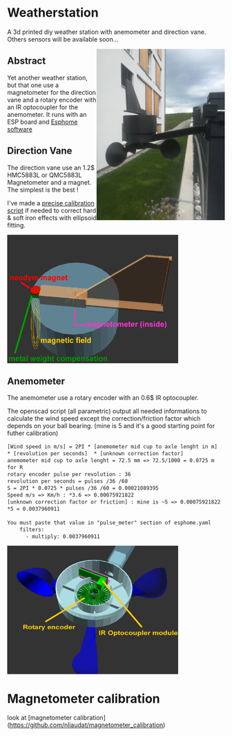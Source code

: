 # Weatherstation
A 3d printed diy weather station with anemometer and direction vane. Others sensors will be available soon...

<img align="right" width="297" height="396" src="https://github.com/nliaudat/weatherstation/blob/main/imgs/finished.jpg">

## Abstract

Yet another weather station, but that one use a magnetometer for the direction vane and a rotary encoder with an IR optocoupler for the anemometer.
It runs with an ESP board and [Esphome software](https://esphome.io/)

## Direction Vane

The direction vane use an 1.2$ HMC5883L or QMC5883L Magnetometer and a magnet. The simplest is the best !

I've made a [precise calibration script](https://github.com/nliaudat/magnetometer_calibration) if needed to correct hard & soft iron effects with ellipsoid fitting.

<img align="center" width="396" height="297" src="https://github.com/nliaudat/weatherstation/blob/main/imgs/direction_vane_schematics.png">



## Anemometer

The anemometer use a rotary encoder with an 0.6$ IR optocoupler. 

The openscad script (all parametric) output all needed informations to calculate the wind speed except the correction/friction factor which depends on your ball bearing. (mine is 5 and it's a good starting point for futher calibration)

```
[Wind speed in m/s] = 2PI * [anemometer mid cup to axle lenght in m]  * [revolution per seconds]  * [unknown correction factor]
anemometer mid cup to axle lenght = 72.5 mm => 72.5/1000 = 0.0725 m for R
rotary encoder pulse per revolution : 36
revolution per seconds = pulses /36 /60
S = 2PI * 0.0725 * pulses /36 /60 = 0.00021089395
Speed m/s => Km/h : *3.6 => 0.00075921822
[unknown correction factor or friction] : mine is ~5 => 0.00075921822 *5 = 0.0037960911 

You must paste that value in "pulse_meter" section of esphome.yaml
    filters:
      - multiply: 0.0037960911 
```

<img align="center" width="396" height="297" src="https://github.com/nliaudat/weatherstation/blob/main/imgs/anemometer_schematics.png">

# Magnetometer calibration
look at [magnetometer calibration] (https://github.com/nliaudat/magnetometer_calibration)
